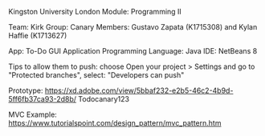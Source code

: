 Kingston University London
Module: Programming II

Team: Kirk
Group: Canary
Members: Gustavo Zapata (K1715308) and Kylan Haffie (K1713627)

App: To-Do GUI Application
Programming Language: Java
IDE: NetBeans 8

Tips
to allow them to push: choose Open your project > Settings and go to "Protected branches", select: "Developers can push"

Prototype:
https://xd.adobe.com/view/5bbaf232-e2b5-46c2-4b9d-5ff6fb37ca93-2d8b/
Todocanary123

MVC Example: https://www.tutorialspoint.com/design_pattern/mvc_pattern.htm